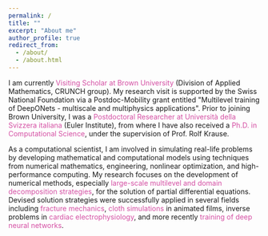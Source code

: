 ```yaml
---
permalink: /
title: ""
excerpt: "About me"
author_profile: true
redirect_from: 
  - /about/
  - /about.html
---
```


I am currently <span style="color:rgb(199, 21, 133, 0.75)"> Visiting Scholar at Brown University</span> (Division of Applied Mathematics, CRUNCH group). 
My research visit is supported by the Swiss National Foundation via a Postdoc-Mobility grant entitled "Multilevel training of DeepONets - multiscale and multiphysics applications". 
Prior to joining Brown University, I was a <span style="color:rgb(199, 21, 133, 0.75)">Postdoctoral Researcher at Università della Svizzera italiana</span> (Euler Institute), from where I have also received a <span style="color:rgb(199, 21, 133, 0.75)">Ph.D. in Computational Science</span>, under the supervision of Prof. Rolf Krause. 

As a computational scientist, I am involved in simulating real-life problems by developing mathematical and computational models using techniques from numerical mathematics, engineering, nonlinear optimization, and high-performance computing. My research focuses on the development of numerical methods, especially <span style="color:rgb(199, 21, 133, 0.75)">large-scale multilevel and domain decomposition strategies</span>, for the solution of partial differential equations. Devised solution strategies were successfully applied in several fields including <span style="color:rgb(199, 21, 133, 0.75)">fracture mechanics</span>, <span style="color:rgb(199, 21, 133, 0.75)">cloth simulations</span> in animated films, inverse problems in <span style="color:rgb(199, 21, 133, 0.75)">cardiac electrophysiology</span>, and more recently <span style="color:rgb(199, 21, 133, 0.75)">training of deep neural networks</span>. 


<!-- Currently, my research focus is given to exploring the relationship between numerical modeling and machine learning.  In particular, my goal is to investigate the potential of machine-learning approaches for modeling real-life problems, but also to explore new research directions in machine learning by applying the latest numerical approaches.  -->